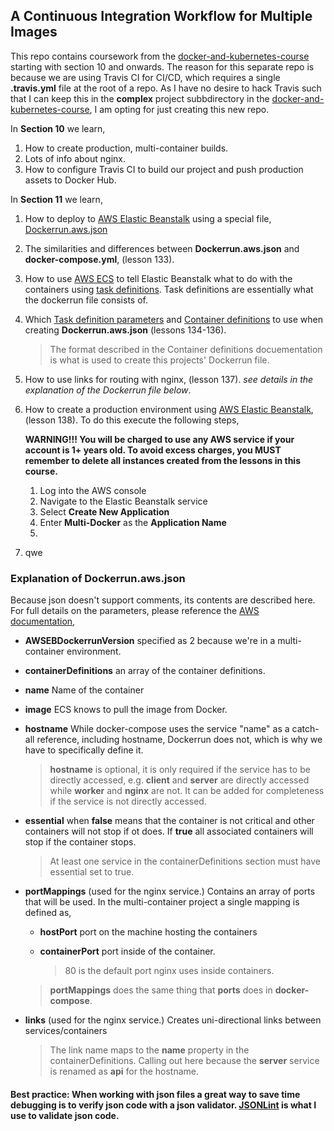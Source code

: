 ## A Continuous Integration Workflow for Multiple Images

This repo contains coursework from the [docker-and-kubernetes-course](https://github.com/sund0g/docker-tutorials/tree/master/docker-and-kubernetes) starting with section 10 and onwards. The reason for this separate repo is because we are using Travis CI for CI/CD, which requires a single **.travis.yml** file at the root of a repo. As I have no desire to hack Travis such that I can keep this in the **complex** project subbdirectory in the [docker-and-kubernetes-course](https://github.com/sund0g/docker-tutorials/tree/master/docker-and-kubernetes), I am opting for just creating this new repo.

In **Section 10** we learn,

1. How to create production, multi-container builds.
2. Lots of info about nginx.
3. How to configure Travis CI to build our project and push production assets to Docker Hub.

In **Section 11** we learn,

1. How to deploy to [AWS Elastic Beanstalk](https://aws.amazon.com/elasticbeanstalk/?sc_channel=PS&sc_campaign=acquisition_US&sc_publisher=google&sc_medium=ACQ-P%7CPS-GO%7CBrand%7CDesktop%7CSU%7CMachine%20Learning%7CElastic%20Beanstalk%7CUS%7CEN%7CText&sc_content=elastic_beanstalk_e&sc_detail=aws%20elastic%20beanstalk&sc_category=Machine%20Learning&sc_segment=293647516945&sc_matchtype=e&sc_country=US&s_kwcid=AL!4422!3!293647516945!e!!g!!aws%20elastic%20beanstalk&ef_id=EAIaIQobChMItf_exfzR3gIVA-DICh3ssQN6EAAYASAAEgLbSfD_BwE:G:s) using a special file, [Dockerrun.aws.json](https://docs.aws.amazon.com/elasticbeanstalk/latest/dg/create_deploy_docker_v2config.html)
2. The similarities and differences between **Dockerrun.aws.json** and **docker-compose.yml**, (lesson 133).
3.  How to use [AWS ECS](https://docs.aws.amazon.com/AmazonECS/latest/developerguide/Welcome.html) to tell Elastic Beanstalk what to do with the containers using [task definitions](https://docs.aws.amazon.com/AmazonECS/latest/developerguide/task_definitions.html).  Task definitions are essentially what the dockerrun file consists of.
4. Which [Task definition parameters](https://docs.aws.amazon.com/AmazonECS/latest/developerguide/task_definition_parameters.html) and [Container definitions](https://docs.aws.amazon.com/AmazonECS/latest/developerguide/task_definition_parameters.html#container_definitions) to use when creating **Dockerrun.aws.json** (lessons 134-136).

	> The format described in the Container definitions docuementation is what is used to create this projects' Dockerrun file.
	
5. How to use links for routing with nginx, (lesson 137). *see details in the explanation of the Dockerrun file below*.
6. How to create a production environment using [AWS Elastic Beanstalk](https://aws.amazon.com/elasticbeanstalk/?sc_channel=PS&sc_campaign=acquisition_US&sc_publisher=google&sc_medium=ACQ-P%7CPS-GO%7CBrand%7CDesktop%7CSU%7CMachine%20Learning%7CElastic%20Beanstalk%7CUS%7CEN%7CText&sc_content=elastic_beanstalk_e&sc_detail=aws%20elastic%20beanstalk&sc_category=Machine%20Learning&sc_segment=293647516945&sc_matchtype=e&sc_country=US&s_kwcid=AL!4422!3!293647516945!e!!g!!aws%20elastic%20beanstalk&ef_id=EAIaIQobChMItf_exfzR3gIVA-DICh3ssQN6EAAYASAAEgLbSfD_BwE:G:s), (lesson 138). To do this execute the following steps,

	**WARNING!!! You will be charged to use any AWS service if your account is 1+ years old. To avoid excess charges, you MUST remember to delete all instances created from the lessons in this course.**
		
	1. Log into the AWS console
	2. Navigate to the Elastic Beanstalk service
	3. Select **Create New Application**
	4.  Enter **Multi-Docker** as the **Application Name** 
	5. 

7. qwe


	
### Explanation of Dockerrun.aws.json

Because json doesn't support comments, its contents are described here. For full details on the parameters, please reference the [AWS documentation](https://docs.aws.amazon.com/AmazonECS/latest/developerguide/task_definition_parameters.html#container_definitions),

* **AWSEBDockerrunVersion** specified as 2 because we're in a multi-container environment.
* **containerDefinitions** an array of the container definitions.
* **name** Name of the container
* **image** ECS knows to pull the image from Docker.
* **hostname** While docker-compose uses the service "name" as a catch-all reference, including hostname, Dockerrun does not, which is why we have to specifically define it.

	> **hostname** is optional, it is only required if the service has to be directly accessed, e.g. **client** and **server** are directly accessed while **worker** and **nginx** are not. It can be added for completeness if the service is not directly accessed.
	
* **essential** when **false** means that the container is not critical and other containers will not stop if ot does. If **true** all associated containers will stop if the container stops.

	> At least one service in the containerDefinitions section must have essential set to true.

* **portMappings** (used for the nginx service.) Contains an array of ports that will be used. In the multi-container project a single mapping is defined as,
	* **hostPort** port on the machine hosting the containers
	* **containerPort** port inside of the container.

		> 80 is the default port nginx uses inside containers.
	
	> **portMappings** does the same thing that **ports** does in **docker-compose**.
	
* **links** (used for the nginx service.) Creates uni-directional links between services/containers

	> The link name maps to the **name** property in the containerDefinitions. Calling out here because the **server** service is renamed as **api** for the hostname.

 #### Best practice: When working with json files a great way to save time debugging is to verify json code with a json validator. [JSONLint](https://jsonlint.com/) is what I use to validate json code.